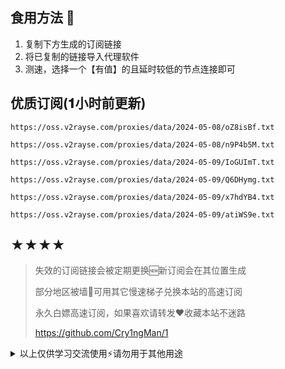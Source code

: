 ## 食用方法 🍖
1. 复制下方生成的订阅链接
2. 将已复制的链接导入代理软件
3. 测速，选择一个【有值】的且延时较低的节点连接即可

## 优质订阅(𝟏小时前更新)
```
https://oss.v2rayse.com/proxies/data/2024-05-08/oZ8isBf.txt
```
```
https://oss.v2rayse.com/proxies/data/2024-05-08/n9P4b5M.txt
```
```
https://oss.v2rayse.com/proxies/data/2024-05-09/IoGUImT.txt
```
```
https://oss.v2rayse.com/proxies/data/2024-05-09/Q6DHymg.txt
```
```
https://oss.v2rayse.com/proxies/data/2024-05-09/x7hdYB4.txt
```
```
https://oss.v2rayse.com/proxies/data/2024-05-09/atiWS9e.txt
```

## ★★★★
> 失效的订阅链接会被定期更换🆕新订阅会在其位置生成
> 
> 部分地区被墙🚫可用其它慢速梯子兑换本站的高速订阅
>
> 永久白嫖高速订阅，如果喜欢请转发❤️收藏本站不迷路
>
> https://github.com/Cry1ngMan/1

<details>
<summary>以上仅供学习交流使用⚡️请勿用于其他用途</summary>

[![Stargazers over time](https://starchart.cc/Cry1ngMan/1.svg)](https://starchart.cc/Cry1ngMan/1)
[![GitHub stars](https://img.shields.io/github/stars/Cry1ngMan/1.svg?style=social&label=Stars)](https://github.com/Cry1ngMan/1/stargazers)
<img src="https://komarev.com/ghpvc/?username=Cry1ngMan&label=Views&color=0e75b6&style=flat" alt="访问量统计" />
</details>
